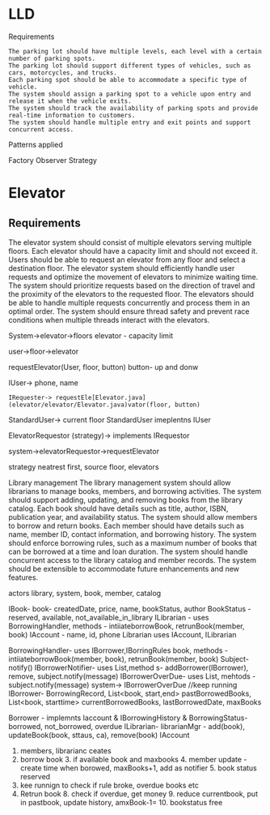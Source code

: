 # LLD
Requirements

    The parking lot should have multiple levels, each level with a certain number of parking spots.
    The parking lot should support different types of vehicles, such as cars, motorcycles, and trucks.
    Each parking spot should be able to accommodate a specific type of vehicle.
    The system should assign a parking spot to a vehicle upon entry and release it when the vehicle exits.
    The system should track the availability of parking spots and provide real-time information to customers.
    The system should handle multiple entry and exit points and support concurrent access.


Patterns applied

Factory
Observer
Strategy

# Elevator
## Requirements

The elevator system should consist of multiple elevators serving multiple floors.
Each elevator should have a capacity limit and should not exceed it.
Users should be able to request an elevator from any floor and select a destination floor.
The elevator system should efficiently handle user requests and optimize the movement of elevators to minimize waiting time.
The system should prioritize requests based on the direction of travel and the proximity of the elevators to the requested floor.
The elevators should be able to handle multiple requests concurrently and process them in an optimal order.
The system should ensure thread safety and prevent race conditions when multiple threads interact with the elevators.


System->elevator->floors
elevator - capacity limit

user->floor->elevator

requestElevator(User, floor, button)
button- up and donw

IUser-> phone, name

    IRequester-> requestEle[Elevator.java](elevator/elevator/Elevator.java)vator(floor, button)
StandardUser-> current floor
StandardUser imeplentns IUser

ElevatorRequestor (strategy)-> implements IRequestor


system->elevatorRequestor->requestElevator

strategy 
neatrest first, source floor, elevators



Library management
The library management system should allow librarians to manage books, members, and borrowing activities.
The system should support adding, updating, and removing books from the library catalog.
Each book should have details such as title, author, ISBN, publication year, and availability status.
The system should allow members to borrow and return books.
Each member should have details such as name, member ID, contact information, and borrowing history.
The system should enforce borrowing rules, such as a maximum number of books that can be borrowed at a time and loan duration.
The system should handle concurrent access to the library catalog and member records.
The system should be extensible to accommodate future enhancements and new features.

actors
library, system, book, member, catalog


IBook- book- createdDate, price, name, bookStatus, author
BookStatus - reserved, available, not_available_in_library
ILibrarian - uses BorrowingHandler, methods - intiiateborrowBook,  retrunBook(member, book)
IAccount - name, id, phone
Librarian uses IAccount, ILibrarian  


BorrowingHandler- uses IBorrower,IBorringRules book, methods - intiiateborrowBook(member, book), retrunBook(member, book)
Subject- notify()
IBorrowerNotifier- uses List<IBorrower>,method s-  addBorrower(IBorrower), remove, subject.notify(message)
IBorrowerOverDue- uses List<IBorrower>, mehtods - subject.notify(message)
system-> IBorrowerOverDue //keep running
IBorrower-  BorrowingRecord, List<book, start,end> pastBorrowedBooks, List<book, starttime> currentBorrowedBooks, lastBorrowedDate, 
maxBooks

Borrower - implemnts Iaccount  & IBorrowingHistory & 
BorrowingStatus- borrowed, not_borrowed, overdue
ILibrarian-   librarianMgr - add(book), updateBook(book, sttaus, ca), remove(book)
IAccount 

1. members, librarianc ceates
2. borrow book
   3. if available book and maxbooks 
   4. member update - create time when borowed, maxBooks+1, add as notifier
   5. book status reserved
6. kee runnign to check if rule broke, overdue books etc
7. Retrun book
   8. check if overdue, get money
   9. reduce currentbook, put in pastbook, update history, amxBook-1=
   10. bookstatus free